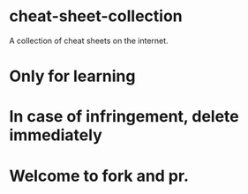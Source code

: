 # cheat-sheet-collection
A collection of cheat sheets on the internet.
# Only for learning
# In case of infringement, delete immediately
# Welcome to fork and pr.

